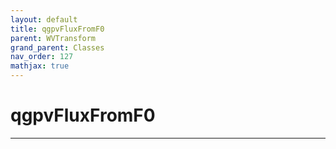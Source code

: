 ```yaml
---
layout: default
title: qgpvFluxFromF0
parent: WVTransform
grand_parent: Classes
nav_order: 127
mathjax: true
---
```


#  qgpvFluxFromF0




---


